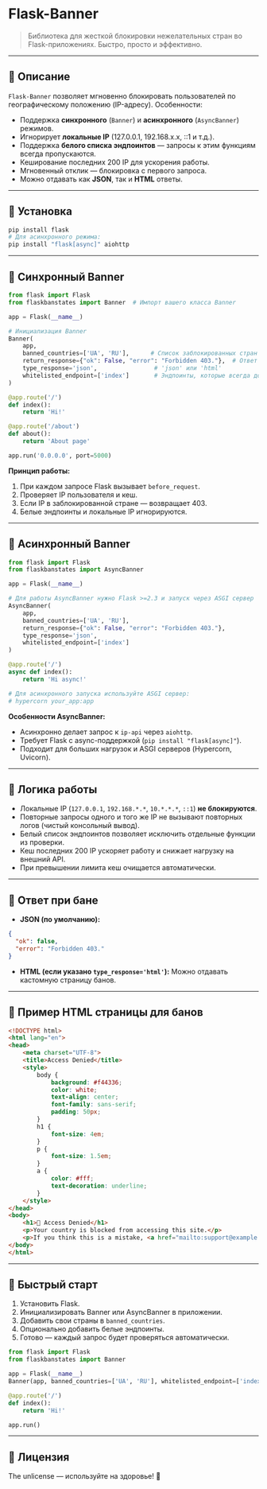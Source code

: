 # Flask-Banner

> Библиотека для жесткой блокировки нежелательных стран во Flask-приложениях.
> Быстро, просто и эффективно.

---

## 🔹 Описание

`Flask-Banner` позволяет мгновенно блокировать пользователей по географическому положению (IP-адресу).
Особенности:

* Поддержка **синхронного** (`Banner`) и **асинхронного** (`AsyncBanner`) режимов.
* Игнорирует **локальные IP** (127.0.0.1, 192.168.x.x, ::1 и т.д.).
* Поддержка **белого списка эндпоинтов** — запросы к этим функциям всегда пропускаются.
* Кеширование последних 200 IP для ускорения работы.
* Мгновенный отклик — блокировка с первого запроса.
* Можно отдавать как **JSON**, так и **HTML** ответы.

---

## 🔹 Установка

```bash
pip install flask
# Для асинхронного режима:
pip install "flask[async]" aiohttp
```

---

## 🔹 Синхронный Banner

```python
from flask import Flask
from flaskbanstates import Banner  # Импорт вашего класса Banner

app = Flask(__name__)

# Инициализация Banner
Banner(
    app,
    banned_countries=['UA', 'RU'],      # Список заблокированных стран
    return_response={"ok": False, "error": "Forbidden 403."},  # Ответ при бане
    type_response='json',                # 'json' или 'html'
    whitelisted_endpoint=['index']       # Эндпоинты, которые всегда доступны
)

@app.route('/')
def index():
    return 'Hi!'

@app.route('/about')
def about():
    return 'About page'

app.run('0.0.0.0', port=5000)
```

**Принцип работы:**

1. При каждом запросе Flask вызывает `before_request`.
2. Проверяет IP пользователя и кеш.
3. Если IP в заблокированной стране — возвращает 403.
4. Белые эндпоинты и локальные IP игнорируются.

---

## 🔹 Асинхронный Banner

```python
from flask import Flask
from flaskbanstates import AsyncBanner

app = Flask(__name__)

# Для работы AsyncBanner нужно Flask >=2.3 и запуск через ASGI сервер
AsyncBanner(
    app,
    banned_countries=['UA', 'RU'],
    return_response={"ok": False, "error": "Forbidden 403."},
    type_response='json',
    whitelisted_endpoint=['index']
)

@app.route('/')
async def index():
    return 'Hi async!'

# Для асинхронного запуска используйте ASGI сервер:
# hypercorn your_app:app
```

**Особенности AsyncBanner:**

* Асинхронно делает запрос к `ip-api` через `aiohttp`.
* Требует Flask с async-поддержкой (`pip install "flask[async]"`).
* Подходит для больших нагрузок и ASGI серверов (Hypercorn, Uvicorn).

---

## 🔹 Логика работы

* Локальные IP (`127.0.0.1`, `192.168.*.*`, `10.*.*.*`, `::1`) **не блокируются**.
* Повторные запросы одного и того же IP не вызывают повторных логов (чистый консольный вывод).
* Белый список эндпоинтов позволяет исключить отдельные функции из проверки.
* Кеш последних 200 IP ускоряет работу и снижает нагрузку на внешний API.
* При превышении лимита кеш очищается автоматически.

---

## 🔹 Ответ при бане

* **JSON (по умолчанию):**

```json
{
  "ok": false,
  "error": "Forbidden 403."
}
```

* **HTML (если указано `type_response='html'`):**
  Можно отдавать кастомную страницу банов.

---

## 🔹 Пример HTML страницы для банов

```html
<!DOCTYPE html>
<html lang="en">
<head>
    <meta charset="UTF-8">
    <title>Access Denied</title>
    <style>
        body {
            background: #f44336;
            color: white;
            text-align: center;
            font-family: sans-serif;
            padding: 50px;
        }
        h1 {
            font-size: 4em;
        }
        p {
            font-size: 1.5em;
        }
        a {
            color: #fff;
            text-decoration: underline;
        }
    </style>
</head>
<body>
    <h1>🚫 Access Denied</h1>
    <p>Your country is blocked from accessing this site.</p>
    <p>If you think this is a mistake, <a href="mailto:support@example.com">contact support</a>.</p>
</body>
</html>
```

---

## 🔹 Быстрый старт

1. Установить Flask.
2. Инициализировать Banner или AsyncBanner в приложении.
3. Добавить свои страны в `banned_countries`.
4. Опционально добавить белые эндпоинты.
5. Готово — каждый запрос будет проверяться автоматически.

```python
from flask import Flask
from flaskbanstates import Banner

app = Flask(__name__)
Banner(app, banned_countries=['UA', 'RU'], whitelisted_endpoint=['index'])

@app.route('/')
def index():
    return 'Hi!'

app.run()
```

---

## 🔹 Лицензия

The unlicense — используйте на здоровье! 🚀
